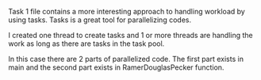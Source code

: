 Task 1 file contains a more interesting approach to handling workload by using tasks.
Tasks is a great tool for parallelizing codes.

I created one thread to create tasks and 1 or more threads are handling the work as long as there are tasks in the task pool.

In this case there are 2 parts of parallelized code.
The first part exists in main and the second part exists in RamerDouglasPecker function.
